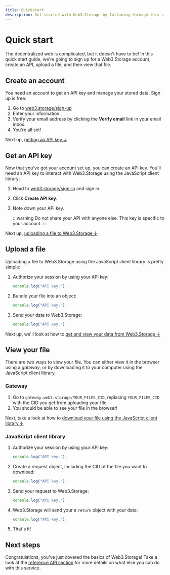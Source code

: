 ```yaml
---
title: Quickstart
description: Get started with Web3.Storage by following through this simple workflow.
---
```


# Quick start

The decentralized web is complicated, but it doesn't have to be! In this quick start guide, we're going to sign up for a Web3.Storage account, create an API, upload a file, and then view that file.

## Create an account

You need an account to get an API key and manage your stored data. Sign up is free:

1. Go to [web3.storage/sign-up](https://web3.storage/sign-up)
1. Enter your information.
1. Verify your email address by clicking the **Verify email** link in your email inbox.
1. You're all set!

Next up, [getting an API key ↓](#get-an-api-key)

## Get an API key

Now that you've got your account set up, you can create an API key. You'll need an API key to interact with Web3.Storage using the JavaScript client library:

1. Head to [web3.storage/sign-in](https://web3.storage/sign-in) and sign in.
1. Click **Create API key**.
1. Note down your API key.

    :::warning
    Do not share your API with anyone else. This key is specific to your account.
    :::

Next up, [uploading a file to Web3.Storage ↓](#upload-a-file)

## Upload a file

Uploading a file to Web3.Storage using the JavaScript client library is pretty simple:

1. Authorize your session by using your API key:

    ```javascript
    console.log("API key.");
    ```

1. Bundle your file into an object:

    ```javascript
    console.log("API key.");
    ```

1. Send your data to Web3.Storage:

    ```javascript
    console.log("API key.");
    ```

Next up, we'll look at how to [get and view your data from Web3.Storage ↓](#view-file)

## View your file

There are two ways to view your file. You can either view it in the browser using a _gateway_, or by downloading it to your computer using the JavaScript client library.

### Gateway

1. Go to `gateway.web3.storage/YOUR_FILES_CID`, replacing `YOUR_FILES_CID` with the CID you get from uploading your file.
1. You should be able to see your file in the browser!

Next, take a look at how to [download your file using the JavaScript client library ↓](#javascript-client-library)

### JavaScript client library

1. Authorize your session by using your API key:

    ```javascript
    console.log("API key.");
    ```

1. Create a request object, including the CID of the file you want to download:

    ```javascript
    console.log("API key.");
    ```

1. Send your request to Web3.Storage:

    ```javascript
    console.log("API key.");
    ```

1. Web3.Storage will send your a `return` object with your data:

    ```javascript
    console.log("API key.");
    ```

1. That's it!

## Next steps

Congratulations, you've just covered the basics of Web3.Storage! Take a look at the [reference API section](/reference) for more details on what else you can do with this service.


